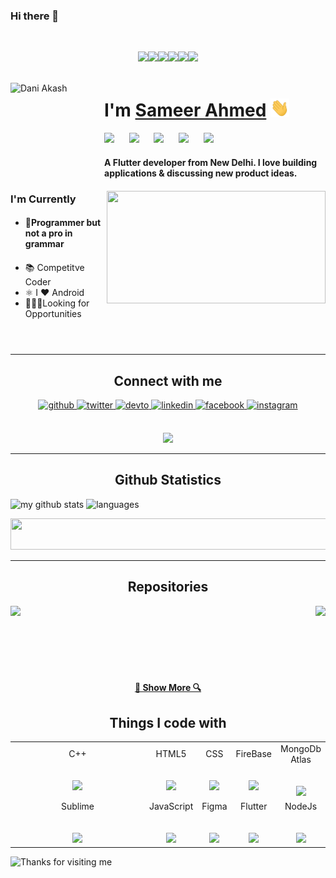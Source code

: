 ### Hi there 👋

<br>
<p align="center">
  <img src="https://media3.giphy.com/media/ln7z2eWriiQAllfVcn/200w.webp" width="100"><img src="https://i.giphy.com/media/LMt9638dO8dftAjtco/200.webp" width="100"><img src="https://i.giphy.com/media/eNAsjO55tPbgaor7ma/200w.webp" width="100"><img src="https://i.giphy.com/media/VgGthkhUvGgOit7Y9i/200.webp" width="100"><img src="https://i.giphy.com/media/KzJkzjggfGN5Py6nkT/200.webp" width="100"><img src="https://i.giphy.com/media/IdyAQJVN2kVPNUrojM/200.webp" width="100"><br><br>
  
</p>
<img align="left" width="150" height="150" alt="Dani Akash" src="ezgif.com-gif-maker (2).gif"/>

<h1>I'm <a  href="https://sxmeer-ahmed.github.io/">Sameer Ahmed</a> <img  src="https://raw.githubusercontent.com/ABSphreak/ABSphreak/master/gifs/Hi.gif" width="30px"></h1>
<p align="left">
<a href="https://twitter.com/cardio_coder_" target="_blank"><img height="30" src="https://image.flaticon.com/icons/svg/2111/2111703.svg?raw=true"></a>&nbsp;&nbsp;&nbsp;&nbsp;&nbsp;
<a href="https://www.linkedin.com/in/sameer-ahmed-2001/" target="_blank"><img height="30" src="https://image.flaticon.com/icons/svg/2111/2111465.svg?raw=true"></a>&nbsp;&nbsp;&nbsp;&nbsp;&nbsp;
<a href="https://www.instagram.com/another_noob_guy/" target="_blank"><img height="30" src="https://image.flaticon.com/icons/svg/2111/2111421.svg"></a>&nbsp;&nbsp;&nbsp;&nbsp;&nbsp;
<a href="https://open.spotify.com/playlist/4Ld5iM9Kn0qxc4jqR30Ck2?si=oUV8JsDnS2GW9DWv65Lo8Q" target="_blank"><img height="30" src="https://image.flaticon.com/icons/svg/2111/2111627.svg?raw=true"></a>&nbsp;&nbsp;&nbsp;&nbsp;&nbsp;
<a href="https://www.facebook.com/coca.cola.coder/" target="_blank"><img height="30" src="https://image.flaticon.com/icons/svg/2111/2111342.svg?raw=true"></a>&nbsp;&nbsp;&nbsp;&nbsp;&nbsp;
</p>

<h4/>A Flutter developer from New Delhi. I love building applications & discussing new product ideas.<h4/>

<img align="right" width="350" height="180" src="ezgif.com-gif-maker.gif"/>

### I'm Currently


- <h4>📱Programmer but not a pro in grammar<h4/>
- 📚 Competitve Coder
- ⚛️ I ❤️ Android
- 👷🏽‍♂️Looking for Opportunities
<h4> ‍ <h4/>
  
<h4/>


<h4/>







  
  
  
<hr>
<h2 align="center">Connect with me</h2>
<div align="center" >
  
<a href="https://github.com/sxmeer-ahmed" target="_blank">
<img src=https://img.shields.io/badge/github-%2324292e.svg?&style=for-the-badge&logo=github&logoColor=white alt=github style="margin-bottom: 5px;" />
</a>
<a href="https://twitter.com/cardio_coder_" target="_blank">
<img src=https://img.shields.io/badge/twitter-%2300acee.svg?&style=for-the-badge&logo=twitter&logoColor=white alt=twitter style="margin-bottom: 5px;" />
</a>
<a href="https://dev.to/rishavanand" target="_blank">
<img src=https://img.shields.io/badge/dev.to-%2308090A.svg?&style=for-the-badge&logo=dev.to&logoColor=white alt=devto style="margin-bottom: 5px;" />
</a>
<a href="https://www.linkedin.com/in/sameer-ahmed-2001/" target="_blank">
<img src=https://img.shields.io/badge/linkedin-%231E77B5.svg?&style=for-the-badge&logo=linkedin&logoColor=white alt=linkedin style="margin-bottom: 5px;" />
</a>
<a href="https://www.facebook.com/coca.cola.coder/" target="_blank">
<img src=https://img.shields.io/badge/facebook-%232E87FB.svg?&style=for-the-badge&logo=facebook&logoColor=white alt=facebook style="margin-bottom: 5px;" />
</a>
<a href="https://www.instagram.com/another_noob_guy/" target="_blank">
<img src=https://img.shields.io/badge/instagram-%23000000.svg?&style=for-the-badge&logo=instagram&logoColor=white alt=instagram style="margin-bottom: 5px;" />
</a>  
</div> 
  <br/>
  <p align="center">
 <img src="https://intro.rustbridge.com/img/ferris.gif" width="300">
</p>
<hr>
<h2 align="center">Github Statistics</h2>
<p align="left">
<img src="https://github-readme-stats.vercel.app/api?username=sxmeer-ahmed&show_icons=true&line_height=21&theme=gotham" alt="my github stats" width="480"/>&nbsp;<img src="https://github-readme-stats.vercel.app/api/top-langs/?username=sxmeer-ahmed&layout=compact&theme=gotham" alt="languages" height="165">
</p>
<p align="center">
 <img width="600" height="50" src="https://thumbs.gfycat.com/SlightWeepyElephantseal-size_restricted.gif" width="300">
</p>
<hr>

<h2 align="center">Repositories</h2>

<p width="100%" align="center">
  <a align="left" href="https://github.com/sxmeer-ahmed/Electricity-Bill-Calculator-For-Landlord" title="Electricity Bill Calculator( For Landlord )"><img align="left" height="115" src="https://github-readme-stats.vercel.app/api/pin/?username=sxmeer-ahmed&repo=Electricity-Bill-Calculator-For-Landlord&theme=gotham"></a><a align="right" href="https://github.com/zumrudu-anka/DataStructures" title="Data Structures"><img align="right" height="115" src="https://github-readme-stats.vercel.app/api/pin/?username=zumrudu-anka&repo=DataStructures&theme=gotham"></a>
</p>
<br><br><br><br><br><br>
<h4 align="center"><a href=https://github.com/sxmeer-ahmed?tab=repositories" title="Show Repositories">🔎 Show More 🔍</a></h4>

<!--
**zumrudu-anka/zumrudu-anka** is a ✨ _special_ ✨ repository because its `README.md` (this file) appears on your GitHub profile.

Here are some ideas to get you started:

- 🔭 I’m currently working on ...
- 🌱 I’m currently learning ...
- 👯 I’m looking to collaborate on ...
- 🤔 I’m looking for help with ...
- 💬 Ask me about ...
- 📫 How to reach me: ...
- 😄 Pronouns: ...
- ⚡ Fun fact: ...


Notes: If you want use this readme, firstly star it please. If you can't align your repositories like this, please change your repository desription to shorter than now. Maybe 4 or 5 word will be good.


-->



<h2 align="center">Things I code with</h2>
<table>
  <tbody>
    <tr>
      <td width="100%" align="center">
        <span>C++</span><br><br><br>
        <img height="64px" src="https://upload.wikimedia.org/wikipedia/commons/thumb/1/18/ISO_C%2B%2B_Logo.svg/800px-ISO_C%2B%2B_Logo.svg.png">
      </td>
      <td width="25%" align="center">
        <span>HTML5</span><br><br><br>
        <img height="64px" src="https://www.flaticon.com/svg/static/icons/svg/1216/1216733.svg">
      </td>
      <td width="25%" align="center">
        <span>CSS</span><br><br><br>
        <img height="64px" src="https://cdn.worldvectorlogo.com/logos/css3.svg">
      </td>
       <td width="25%" align="center">
        <span>FireBase</span><br><br><br>
        <img height="64px" src="https://img.icons8.com/color/452/firebase.png">
      </td>
       <td width="25%" align="center">
        <span>MongoDb Atlas</span><br><br><br>
        <img height="64px" src="https://cdn.iconscout.com/icon/free/png-512/mongodb-5-1175140.png">
      </td>
    </tr>
    <tr>
      <td width="25%" align="center">
        <span>Sublime</span><br><br><br>
        <img height="64px" src="https://cdn.worldvectorlogo.com/logos/sublime-text.svg">
      </td>
      <td width="25%" align="center">
        <span>JavaScript</span><br><br><br>
        <img height="64px" src="https://cdn.worldvectorlogo.com/logos/javascript.svg">
      </td>
      <td width="25%" align="center">
        <span>Figma</span><br><br><br>
        <img height="64px" src="https://cdn.iconscout.com/icon/free/png-512/figma-682083.png">
      </td>
       <td width="25%" align="center">
        <span>Flutter</span><br><br><br>
        <img height="64px" src="https://cdn.iconscout.com/icon/free/png-512/flutter-2038877-1720090.png">
      </td>
      <td width="25%" align="center">
        <span>NodeJs</span><br><br><br>
        <img height="64px" src="https://img.icons8.com/color/452/nodejs.png">
      </td>
      
  </tbody>
</table>


<!--
**abhi-824/abhi-824** is a ✨ _special_ ✨ repository because its `README.md` (this file) appears on your GitHub profile.

Here are some ideas to get you started:

- 🔭 I’m currently working on ...
- 🌱 I’m currently learning ...
- 👯 I’m looking to collaborate on ...
- 🤔 I’m looking for help with ...
- 💬 Ask me about ...
- 📫 How to reach me: ...
- 😄 Pronouns: ...
- ⚡ Fun fact: ...
-->


<img height="120" alt="Thanks for visiting me" width="100%" src="https://raw.githubusercontent.com/BrunnerLivio/brunnerlivio/master/images/marquee.svg" />
<br />


